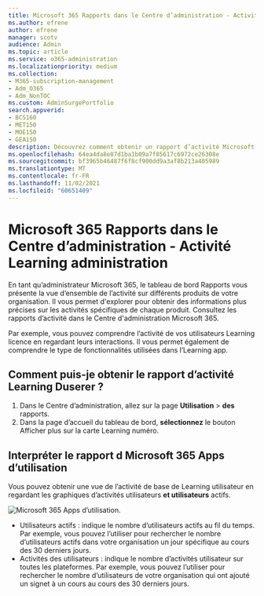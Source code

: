```yaml
---
title: Microsoft 365 Rapports dans le Centre d’administration - Activité Learning administration
ms.author: efrene
author: efrene
manager: scotv
audience: Admin
ms.topic: article
ms.service: o365-administration
ms.localizationpriority: medium
ms.collection:
- M365-subscription-management
- Adm_O365
- Adm_NonTOC
ms.custom: AdminSurgePortfolio
search.appverid:
- BCS160
- MET150
- MOE150
- GEA150
description: Découvrez comment obtenir un rapport d’activité Microsoft 365 Learning à l’aide du tableau de bord Microsoft 365 rapports dans le Centre d'administration Microsoft 365.
ms.openlocfilehash: 64ea4da8e87d1ba1b09a7f85617c6972ce26308e
ms.sourcegitcommit: bf3965b46487f6f8cf900dd9a3af8b213a405989
ms.translationtype: MT
ms.contentlocale: fr-FR
ms.lasthandoff: 11/02/2021
ms.locfileid: "60651409"
---
```

# <a name="microsoft-365-reports-in-the-admin-center---viva-learning-activity"></a>Microsoft 365 Rapports dans le Centre d’administration - Activité Learning administration

En tant qu’administrateur Microsoft 365, le tableau de bord Rapports vous présente la vue d’ensemble de l’activité sur différents produits de votre organisation. Il vous permet d'explorer pour obtenir des informations plus précises sur les activités spécifiques de chaque produit. Consultez les rapports d’activité dans le Centre d'administration Microsoft 365. 

Par exemple, vous pouvez comprendre l’activité de vos utilisateurs Learning licence en regardant leurs interactions. Il vous permet également de comprendre le type de fonctionnalités utilisées dans l’Learning app.

## <a name="how-do-i-get-to-the-to-the-viva-learning-activity-report"></a>Comment puis-je obtenir le rapport d’activité Learning Duserer ?  

1. Dans le Centre d’administration, allez sur la page **Utilisation**  >  **des** rapports. 
2. Dans la page d’accueil du tableau de bord, **sélectionnez** le bouton Afficher plus sur la carte Learning numéro. 

## <a name="interpret-the-microsoft-365-apps-usage-report"></a>Interpréter le rapport d Microsoft 365 Apps d’utilisation

Vous pouvez obtenir une vue de l’activité de base  de Learning utilisateur en regardant les graphiques d’activités utilisateurs **et utilisateurs** actifs.

![Microsoft 365 Apps d’utilisation.](../../media/viva-learning-charts.png)

- Utilisateurs actifs : indique le nombre d’utilisateurs actifs au fil du temps. Par exemple, vous pouvez l’utiliser pour rechercher le nombre d’utilisateurs actifs dans votre organisation un jour spécifique au cours des 30 derniers jours.
- Activités des utilisateurs : indique le nombre d’activités utilisateur sur toutes les plateformes. Par exemple, vous pouvez l’utiliser pour rechercher le nombre d’utilisateurs de votre organisation qui ont ajouté un signet à un cours au cours des 30 derniers jours.
 
